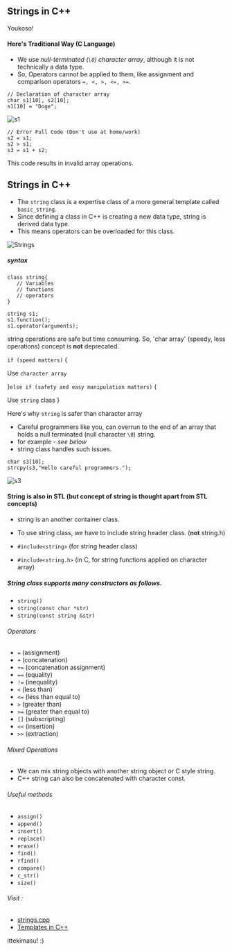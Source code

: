 ## Strings in C++

Youkoso!

#### Here's Traditional Way (C Language)
 - We use _null-terminated (`\0`) character array_, although it is not technically a data type.
 - So, Operators cannot be applied to them, like assignment and comparison operators `=, <, >, <=, >=`.

```
// Declaration of character array
char s1[10], s2[10];
s1[10] = "Doge";
```
![s1](https://dev-to-uploads.s3.amazonaws.com/uploads/articles/s0c1rardwthip8zkxs54.png)

```
// Error Full Code (Don't use at home/work)
s2 = s1;
s2 > s1;
s3 = s1 + s2;
```
This code results in invalid array operations.

## Strings in C++
 - The `string` class is a expertise class of a more general template called `basic_string`.
 - Since defining a class in C++ is creating a new data type, string is derived data type.
 - This means operators can be overloaded for this class.

![Strings](https://dev-to-uploads.s3.amazonaws.com/uploads/articles/efzcbao3d9cmc36wb73h.png)

##### syntax
```
class string{
   // Variables
   // functions
   // operators
}

string s1;
s1.function();
s1.operator(arguments);
```

string operations are safe but time consuming. So, 'char array' (speedy, less operations) concept is **not** deprecated.

`if (speed matters)` {

 Use `character array`

}`else if (safety and easy manipulation matters)` {

 Use `string` class
}

Here's why `string` is safer than character array

 - Careful programmers like you, can overrun to the end of 
an array that holds a null terminated (null character `\0`) string.
 - for example - *see below*
 - string class handles such issues.

```
char s3[10];
strcpy(s3,"Hello careful programmers.");
```
![s3](https://dev-to-uploads.s3.amazonaws.com/uploads/articles/1733oy61mimje3naf4ft.png)

#### String is also in STL (but concept of string is thought apart from STL concepts)
 - string is an another container class.
 - To use string class, we have to include string header class. (**not** string.h)

  - `#include<string>` (for string header class)
  - `#include<string.h>` (in C, for string functions applied on character array)

##### String class supports many constructors as follows.
 - `string()`
 - `string(const char *str)`
 - `string(const string &str)`

###### Operators
 - `=` (assignment)
 - `+` (concatenation)
 - `+=` (concatenation assignment)
 - `==` (equality)
 - `!=` (inequality)
 - `<` (less than)
 - `<=` (less than equal to)
 - `>` (greater than)
 - `>=` (greater than equal to)
 - `[]` (subscripting)
 - `<<` (insertion)
 - `>>` (extraction)

###### Mixed Operations
 - We can mix string objects with another string object or C style string.
 - C++ string can also be concatenated with character const.

###### Useful methods
 - `assign()`
 - `append()`
 - `insert()`
 - `replace()`
 - `erase()`
 - `find()`
 - `rfind()`
 - `compare()`
 - `c_str()`
 - `size()`

###### Visit : 
 - [strings.cpp](https://github.com/abhishekchandra2522k/CPPrograms/blob/master/strings.cpp)
 - [Templates in C++](https://abhishekchandra.hashnode.dev/templates-in-cpp)

ittekimasu! :)